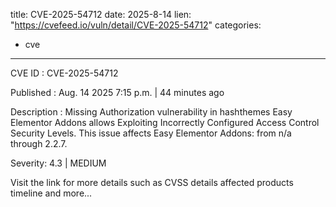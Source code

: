  
title: CVE-2025-54712
date: 2025-8-14
lien: "https://cvefeed.io/vuln/detail/CVE-2025-54712"
categories:
  - cve
---

CVE ID : CVE-2025-54712

Published :  Aug. 14
2025
7:15 p.m. | 44 minutes ago

Description : Missing Authorization vulnerability in hashthemes Easy Elementor Addons allows Exploiting Incorrectly Configured Access Control Security Levels. This issue affects Easy Elementor Addons: from n/a through 2.2.7.

Severity: 4.3 | MEDIUM

Visit the link for more details
such as CVSS details
affected products
timeline
and more...
